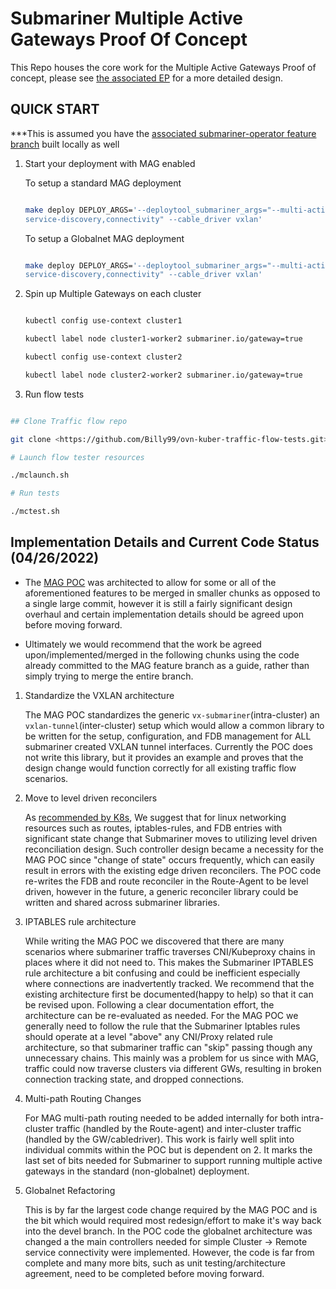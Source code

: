# Submariner Multiple Active Gateways Proof Of Concept

This Repo houses the core work for the Multiple Active Gateways Proof of concept, please see [the
associated EP](https://github.com/submariner-io/enhancements/pull/69) for a more detailed
design.

## QUICK START

***This is assumed you have the
[associated submariner-operator feature branch](https://github.com/submariner-io/submariner-operator/tree/feature-multi-active-gw)
built locally as well

1. Start your deployment with MAG enabled

    To setup a standard MAG deployment

    ```bash

    make deploy DEPLOY_ARGS='--deploytool_submariner_args="--multi-active-gateway=true" --deploytool_broker_args "--components
    service-discovery,connectivity" --cable_driver vxlan'

    ```

    To setup a Globalnet MAG deployment

    ```bash

    make deploy DEPLOY_ARGS='--deploytool_submariner_args="--multi-active-gateway=true" --deploytool_broker_args "--components
    service-discovery,connectivity" --cable_driver vxlan'

    ```

2. Spin up Multiple Gateways on each cluster

    ```bash

    kubectl config use-context cluster1

    kubectl label node cluster1-worker2 submariner.io/gateway=true

    kubectl config use-context cluster2

    kubectl label node cluster2-worker2 submariner.io/gateway=true

    ```

3. Run flow tests

  ```bash

  ## Clone Traffic flow repo

  git clone <https://github.com/Billy99/ovn-kuber-traffic-flow-tests.git> && cd ovn-kuber-traffic-flow-tests

  # Launch flow tester resources

  ./mclaunch.sh

  # Run tests

  ./mctest.sh

  ```

## Implementation Details and Current Code Status (04/26/2022)

* The [MAG POC](https://github.com/submariner-io/submariner/pull/1794) was architected to allow for some or all of the
aforementioned features to be merged in smaller chunks as opposed to a single large commit, however it is still a fairly
significant design overhaul and certain implementation details should be agreed upon before moving forward.

* Ultimately we would recommend that the work be agreed upon/implemented/merged in the following chunks using the code
already committed to the MAG feature branch as a guide, rather than simply trying to merge the entire branch.

1. Standardize the VXLAN architecture

    The MAG POC standardizes the generic `vx-submariner`(intra-cluster) an `vxlan-tunnel`(inter-cluster) setup which would allow
    a common library to be written for the setup, configuration, and FDB management for ALL submariner created VXLAN tunnel
    interfaces. Currently the POC does not write this library, but it provides an example and proves that the design change
    would function correctly for all existing traffic flow scenarios.

2. Move to level driven reconcilers

    As [recommended by K8s](https://github.com/kubernetes/community/blob/master/contributors/devel/sig-api-machinery/controllers.md),
    We suggest that for linux networking resources such as routes, iptables-rules, and FDB entries with significant state
    change that Submariner moves to utilizing level driven reconciliation design.  Such controller design became a necessity
    for the MAG POC since "change of state" occurs frequently, which can easily result in errors with the existing edge driven
    reconcilers. The POC code re-writes the FDB and route reconciler in the Route-Agent to be level driven, however in the future,
    a generic reconciler library could be written and shared across submariner libraries.

3. IPTABLES rule architecture

    While writing the MAG POC we discovered that there are many scenarios where submariner traffic traverses CNI/Kubeproxy
    chains in places where it did not need to.  This makes the Submariner IPTABLES rule architecture a bit confusing and
    could be inefficient especially where connections are inadvertently tracked.  We recommend that the existing architecture
    first be documented(happy to help) so that it can be revised upon. Following a clear documentation effort, the architecture
    can be re-evaluated as needed.  For the MAG POC we generally need to follow the rule that the Submariner Iptables rules
    should operate at a level "above" any CNI/Proxy related rule architecture, so that submariner traffic can "skip" passing
    though any unnecessary chains. This mainly was a problem for us since with MAG, traffic could now traverse clusters via
    different GWs, resulting in broken connection tracking state, and dropped connections.

4. Multi-path Routing Changes

    For MAG multi-path routing needed to be added internally for both intra-cluster traffic (handled by the Route-agent)
    and inter-cluster traffic (handled by the GW/cabledriver).  This work is fairly well split into individual commits within
    the POC but is dependent on 2. It marks the last set of bits needed for Submariner to support running multiple active
    gateways in the standard (non-globalnet) deployment.

5. Globalnet Refactoring

    This is by far the largest code change required by the MAG POC and is the bit which would required most redesign/effort
    to make it's way back into the devel branch. In the POC code the globalnet architecture was changed a the main controllers
    needed for simple Cluster -> Remote service connectivity were implemented.  However, the code is far from complete
    and many more bits, such as unit testing/architecture agreement, need to be completed before moving forward.
